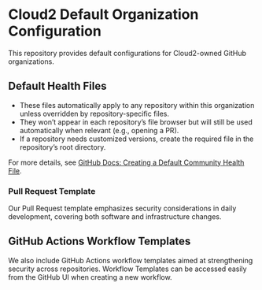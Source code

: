 # Cloud2 Default Organization Configuration

This repository provides default configurations for Cloud2-owned GitHub organizations.

## Default Health Files

- These files automatically apply to any repository within this organization unless overridden by repository-specific files.
- They won’t appear in each repository’s file browser but will still be used automatically when relevant (e.g., opening a PR).
- If a repository needs customized versions, create the required file in the repository’s root directory.

For more details, see [GitHub Docs: Creating a Default Community Health File](https://docs.github.com/en/communities/setting-up-your-project-for-healthy-contributions/creating-a-default-community-health-file).

### Pull Request Template

Our Pull Request template emphasizes security considerations in daily development, covering both software and infrastructure changes.

## GitHub Actions Workflow Templates

We also include GitHub Actions workflow templates aimed at strengthening security across repositories. 
Workflow Templates can be accessed easily from the GitHub UI when creating a new workflow.
